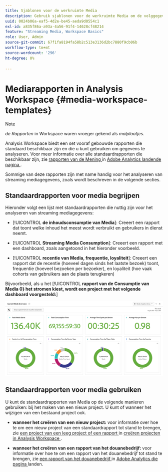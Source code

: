 ```yaml
---
title: Sjablonen voor de werkruimte Media
description: Gebruik sjablonen voor de werkruimte Media om de volggegevens te analyseren. Kies standaardsjablonen voor Ophalen of Streaming Media of maak uw eigen aangepaste sjablonen.
uuid: 0024b06a-eaf5-4d2e-be45-aeda9d0554c1
exl-id: a835f86a-a93a-4a56-91f4-14628cf48214
feature: "Streaming Media, Workspace Basics"
role: User, Admin
source-git-commit: 67f1fa8194fa58b2c513e3136d2bc7880f9cb06b
workflow-type: tm+mt
source-wordcount: '296'
ht-degree: 0%

---
```


# Mediarapporten in Analysis Workspace {#media-workspace-templates}

>[!NOTE]
>
>*de Rapporten* in Workspace waren vroeger gekend als *malplaatjes*.

Analysis Workspace biedt een set vooraf gebouwde rapporten die standaard beschikbaar zijn en die u kunt gebruiken om gegevens te analyseren. Voor meer informatie over alle standaardrapporten die beschikbaar zijn, zie [ rapporten van de Mening ](https://experienceleague.adobe.com/docs/analytics/analyze/landing.html?lang=nl-NL#menus) in [ Adobe Analytics landende pagina ](https://experienceleague.adobe.com/docs/analytics/analyze/landing.html?lang=nl-NL).

Sommige van deze rapporten zijn met name handig voor het analyseren van streaming mediagegevens, zoals wordt beschreven in de volgende secties.

## Standaardrapporten voor media begrijpen

Hieronder volgt een lijst met standaardrapporten die nuttig zijn voor het analyseren van streaming mediagegevens:

* [!UICONTROL **de inhoudsconsumptie van Media**]: Creeert een rapport dat toont welke inhoud het meest wordt verbruikt en gebruikers in dienst neemt.

* [!UICONTROL **Streaming Media Consumption**]: Creeert een rapport met een dashboard, zoals aangetoond in het hieronder voorbeeld.

* [!UICONTROL **recentie van Media, frequentie, loyaliteit**]: Creeert een rapport dat de recentie (hoeveel dagen sinds het laatste bezoek) toont, frequentie (hoeveel bezoeken per bezoeker), en loyaliteit (hoe vaak cohorts van gebruikers aan de plaats terugkeren)

Bijvoorbeeld, als u het [!UICONTROL **rapport van de Consumptie van Media 0&rbrace; het stromen kiest, wordt een project met het volgende dashboard voorgesteld:**]

![](/help/reporting/assets/aa-workspace.png)

## Standaardrapporten voor media gebruiken

U kunt de standaardrapporten van Media op de volgende manieren gebruiken:
bij het maken van een nieuw project. U kunt of wanneer het wijzigen van een bestaand project ook.

* **wanneer het creëren van een nieuw project:** voor informatie over hoe te om een nieuw project van een standaardrapport tot stand te brengen, zie [ een project van een leeg project of een rapport ](https://experienceleague.adobe.com/docs/analytics/analyze/analysis-workspace/build-workspace-project/create-projects.html?lang=nl-NL#create-a-project-from-a-blank-project-or-a-report) in [ creëren projecten in Analysis Workspace ](https://experienceleague.adobe.com/docs/analytics/analyze/analysis-workspace/build-workspace-project/create-projects.html?lang=nl-NL#create-a-project-from-a-blank-project-or-a-report).

* **wanneer het creëren van een rapport van het douanebedrijf:** voor informatie over hoe te om een rapport van het douanebedrijf tot stand te brengen, zie [ een rapport van het douanebedrijf ](https://experienceleague.adobe.com/docs/analytics/analyze/landing.html?lang=nl-NL#company-report) in [ Adobe Analytics die pagina ](https://experienceleague.adobe.com/docs/analytics/analyze/landing.html?lang=nl-NL) landen.
